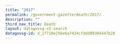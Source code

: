 ```yaml
---
title: "2017"
permalink: /government-gazette/death/2017/
description: ""
third_nav_title: Death
layout: datagovsg-v2-search
datagovsg-id: d_1f710e256e6a7434cfddd09304447b20
---
```

